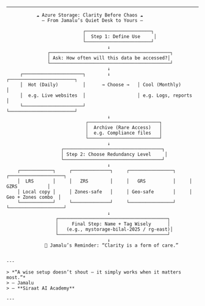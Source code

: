 

---


               ☁️ Azure Storage: Clarity Before Chaos ☁️
                 — From Jamalu’s Quiet Desk to Yours —

                                ┌────────────────────────┐
                                │  Step 1: Define Use     │
                                └────────────────────────┘
                                         ↓
                   ┌────────────────────────────────────────────┐
                   │ Ask: How often will this data be accessed?│
                   └────────────────────────────────────────────┘
                                         ↓
         ┌──────────────────────┐        ↓         ┌────────────────────────┐
         │  Hot (Daily)         │      → Choose →   │ Cool (Monthly)        │
         │  e.g. Live websites  │                   │ e.g. Logs, reports     │
         └──────────────────────┘                   └────────────────────────┘
                                         ↓
                                 ┌──────────────────────────┐
                                 │  Archive (Rare Access)   │
                                 │  e.g. Compliance files   │
                                 └──────────────────────────┘
                                         ↓
                        ┌────────────────────────────────────┐
                        │ Step 2: Choose Redundancy Level     │
                        └────────────────────────────────────┘
                                         ↓
        ┌────────────┐     ┌──────────────┐     ┌────────────────┐     ┌────────────────────┐
        │  LRS       │     │   ZRS        │     │   GRS          │     │     GZRS           │
        │ Local copy │     │ Zones-safe   │     │ Geo-safe       │     │ Geo + Zones combo  │
        └────────────┘     └──────────────┘     └────────────────┘     └────────────────────┘
                                         ↓
                      ┌────────────────────────────────────────┐
                      │     Final Step: Name + Tag Wisely      │
                      │   (e.g., mystorage-bilal-2025 / rg-east)│
                      └────────────────────────────────────────┘
                                         ↓
                  🧠 Jamalu’s Reminder: “Clarity is a form of care.”


```

---

> *“A wise setup doesn’t shout — it simply works when it matters most.”*
> — Jamalu
> — **Siraat AI Academy**

---

